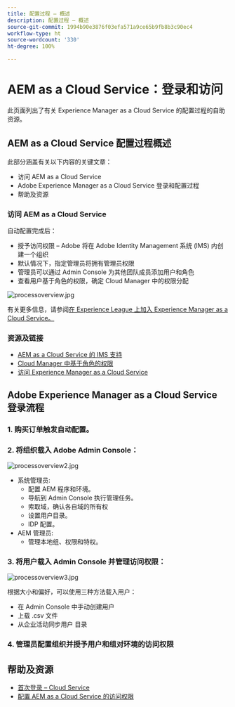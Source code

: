 ```yaml
---
title: 配置过程 – 概述
description: 配置过程 – 概述
source-git-commit: 1994b90e3876f03efa571a9ce65b9fb8b3c90ec4
workflow-type: ht
source-wordcount: '330'
ht-degree: 100%

---
```



# AEM as a Cloud Service：登录和访问

此页面列出了有关 Experience Manager as a Cloud Service 的配置过程的自助资源。

## AEM as a Cloud Service 配置过程概述

此部分涵盖有关以下内容的关键文章：

* 访问 AEM as a Cloud Service
* Adobe Experience Manager as a Cloud Service 登录和配置过程
* 帮助及资源


### 访问 AEM as a Cloud Service

自动配置完成后：

* 授予访问权限 – Adobe 将在 Adobe Identity Management 系统 (IMS) 内创建一个组织
* 默认情况下，指定管理员将拥有管理员权限
* 管理员可以通过 Admin Console 为其他团队成员添加用户和角色
* 查看用户基于角色的权限，确定 Cloud Manager 中的权限分配

![processoverview.jpg](assets/processOverview.jpg)


有关更多信息，请参阅[在 Experience League 上加入 Experience Manager as a Cloud Service。](https://experienceleague.adobe.com/docs/experience-manager-cloud-service/onboarding/home.html?lang=zh-Hans)

### 资源及链接

* [AEM as a Cloud Service 的 IMS 支持](https://experienceleague.adobe.com/docs/experience-manager-cloud-service/security/ims-support.html?lang=zh-Hans)
* [Cloud Manager 中基于角色的权限](https://experienceleague.adobe.com/docs/experience-manager-cloud-service/onboarding/what-is-required/role-based-permissions.html?lang=zh-Hans#what-is-required)
* [访问 Experience Manager as a Cloud Service](https://experienceleague.adobe.com/docs/experience-manager-cloud-service/onboarding/getting-access/navigation.html?lang=zh-Hans#getting-access)


## Adobe Experience Manager as a Cloud Service 登录流程

### 1. 购买订单触发自动配置。

### 2. 将组织载入 Adobe Admin Console：

![processoverview2.jpg](assets/processOverview2.jpg)

* 系统管理员:
   * 配置 AEM 程序和环境。
   * 导航到 Admin Console 执行管理任务。
   * 索取域，确认各自域的所有权
   * 设置用户目录。
   * IDP 配置。
* AEM 管理员:
   * 管理本地组、权限和特权。

### 3. 将用户载入 Admin Console 并管理访问权限：

![processoverview3.jpg](assets/processOverview3.jpg)

根据大小和偏好，可以使用三种方法载入用户：
* 在 Admin Console 中手动创建用户
* 上载 .csv 文件
* 从企业活动同步用户
目录

### 4. 管理员配置组织并授予用户和组对环境的访问权限

## 帮助及资源

* [首次登录 – Cloud Service](/help/journey-onboarding/sysadmin/learning-path-aem-users.md)
* [配置 AEM as a Cloud Service 的访问权限](https://experienceleague.adobe.com/docs/experience-manager-learn/cloud-service/accessing/overview.html?lang=zh-Hans#accessing)
